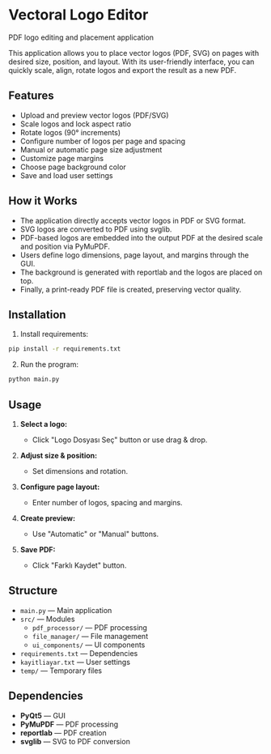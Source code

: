 # Vectoral Logo Editor

PDF logo editing and placement application

This application allows you to place vector logos (PDF, SVG) on pages with desired size, position, and layout. With its user-friendly interface, you can quickly scale, align, rotate logos and export the result as a new PDF.

## Features

- Upload and preview vector logos (PDF/SVG)
- Scale logos and lock aspect ratio
- Rotate logos (90° increments)
- Configure number of logos per page and spacing
- Manual or automatic page size adjustment
- Customize page margins
- Choose page background color
- Save and load user settings

## How it Works

- The application directly accepts vector logos in PDF or SVG format.
- SVG logos are converted to PDF using svglib.
- PDF-based logos are embedded into the output PDF at the desired scale and position via PyMuPDF.
- Users define logo dimensions, page layout, and margins through the GUI.
- The background is generated with reportlab and the logos are placed on top.
- Finally, a print-ready PDF file is created, preserving vector quality.

## Installation

1. Install requirements:
```bash
pip install -r requirements.txt
```

2. Run the program:
```bash
python main.py
```

## Usage

1. **Select a logo:**
   - Click "Logo Dosyası Seç" button or use drag & drop.

2. **Adjust size & position:**
   - Set dimensions and rotation.

3. **Configure page layout:**
   - Enter number of logos, spacing and margins.

4. **Create preview:**
   - Use "Automatic" or "Manual" buttons.

5. **Save PDF:**
   - Click "Farklı Kaydet" button.

## Structure

- `main.py` — Main application
- `src/` — Modules
  - `pdf_processor/` — PDF processing
  - `file_manager/` — File management
  - `ui_components/` — UI components
- `requirements.txt` — Dependencies
- `kayitliayar.txt` — User settings
- `temp/` — Temporary files

## Dependencies

- **PyQt5** — GUI
- **PyMuPDF** — PDF processing
- **reportlab** — PDF creation
- **svglib** — SVG to PDF conversion
